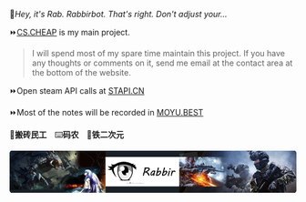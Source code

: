 📼*Hey, it's Rab. Rabbirbot. That's right. Don't adjust your...*  

⏩[CS.CHEAP](https://cs.cheap) is my main project.  
>I will spend most of my spare time maintain this project. If you have any thoughts or comments on it, send me email at the contact area at the bottom of the website.  

⏩Open steam API calls at [STAPI.CN](https://stapi.cn)  

⏩Most of the  notes will be recorded in [MOYU.BEST](https://moyu.best)  

💸**搬砖民工**　⌨️**码农**　🌸**铁二次元**

![github.png](https://raw.githubusercontent.com/m18018230731/RabbirPic/master/github.png)
